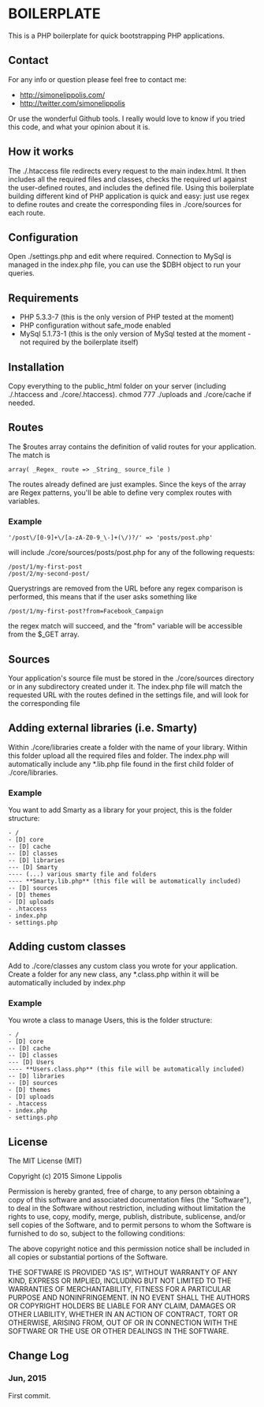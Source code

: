 # BOILERPLATE
This is a PHP boilerplate for quick bootstrapping PHP applications.

## Contact
For any info or question please feel free to contact me:

- http://simonelippolis.com/
- http://twitter.com/simonelippolis

Or use the wonderful Github tools.
I really would love to know if you tried this code, and what your opinion about it is.

## How it works
The ./.htaccess file redirects every request to the main index.html.
It then includes all the required files and classes, checks the required url against the user-defined routes, and includes the defined file.
Using this boilerplate building different kind of PHP application is quick and easy: just use regex to define routes and create the corresponding files in ./core/sources for each route.

## Configuration
Open ./settings.php and edit where required. Connection to MySql is managed in the index.php file, you can use the $DBH object to run your queries.

## Requirements

- PHP 5.3.3-7 (this is the only version of PHP tested at the moment)
- PHP configuration without safe_mode enabled
- MySql 5.1.73-1 (this is the only version of MySql tested at the moment - not required by the boilerplate itself)

## Installation
Copy everything to the public_html folder on your server (including ./.htaccess and ./core/.htaccess).
chmod 777 ./uploads and ./core/cache if needed.

## Routes
The $routes array contains the definition of valid routes for your application. The match is
```
array( _Regex_ route => _String_ source_file )
```
The routes already defined are just examples. Since the keys of the array are Regex patterns, you'll be able to define very complex routes with variables.

### Example
```
'/post\/[0-9]+\/[a-zA-Z0-9_\-]+(\/)?/' => 'posts/post.php'
```
will include ./core/sources/posts/post.php for any of the following requests:

```
/post/1/my-first-post
/post/2/my-second-post/
```
Querystrings are removed from the URL before any regex comparison is performed, this means that if the user asks something like
```
/post/1/my-first-post?from=Facebook_Campaign
```
the regex match will succeed, and the "from" variable will be accessible from the $_GET array.


## Sources
Your application's source file must be stored in the ./core/sources directory or in any subdirectory created under it.
The index.php file will match the requested URL with the routes defined in the settings file, and will look for the corresponding file

## Adding external libraries (i.e. Smarty)
Within ./core/libraries create a folder with the name of your library. Within this folder upload all the required files and folder. The index.php will automatically include any *.lib.php file found in the first child folder of ./core/libraries.

### Example
You want to add Smarty as a library for your project, this is the folder structure:
```
- /
- [D] core
-- [D] cache
-- [D] classes
-- [D] libraries
--- [D] Smarty
---- (...) various smarty file and folders
---- **Smarty.lib.php** (this file will be automatically included)
-- [D] sources
- [D] themes
- [D] uploads
- .htaccess
- index.php
- settings.php
```
## Adding custom classes
Add to ./core/classes any custom class you wrote for your application. Create a folder for any new class, any *.class.php within it will be automatically included by index.php

### Example
You wrote a class to manage Users, this is the folder structure:
```
- /
- [D] core
-- [D] cache
-- [D] classes
--- [D] Users
---- **Users.class.php** (this file will be automatically included)
-- [D] libraries
-- [D] sources
- [D] themes
- [D] uploads
- .htaccess
- index.php
- settings.php
```
## License

The MIT License (MIT)

Copyright (c) 2015 Simone Lippolis

Permission is hereby granted, free of charge, to any person obtaining a copy
of this software and associated documentation files (the "Software"), to deal
in the Software without restriction, including without limitation the rights
to use, copy, modify, merge, publish, distribute, sublicense, and/or sell
copies of the Software, and to permit persons to whom the Software is
furnished to do so, subject to the following conditions:

The above copyright notice and this permission notice shall be included in all
copies or substantial portions of the Software.

THE SOFTWARE IS PROVIDED "AS IS", WITHOUT WARRANTY OF ANY KIND, EXPRESS OR
IMPLIED, INCLUDING BUT NOT LIMITED TO THE WARRANTIES OF MERCHANTABILITY,
FITNESS FOR A PARTICULAR PURPOSE AND NONINFRINGEMENT. IN NO EVENT SHALL THE
AUTHORS OR COPYRIGHT HOLDERS BE LIABLE FOR ANY CLAIM, DAMAGES OR OTHER
LIABILITY, WHETHER IN AN ACTION OF CONTRACT, TORT OR OTHERWISE, ARISING FROM,
OUT OF OR IN CONNECTION WITH THE SOFTWARE OR THE USE OR OTHER DEALINGS IN THE
SOFTWARE.

## Change Log

### Jun, 2015
First commit.